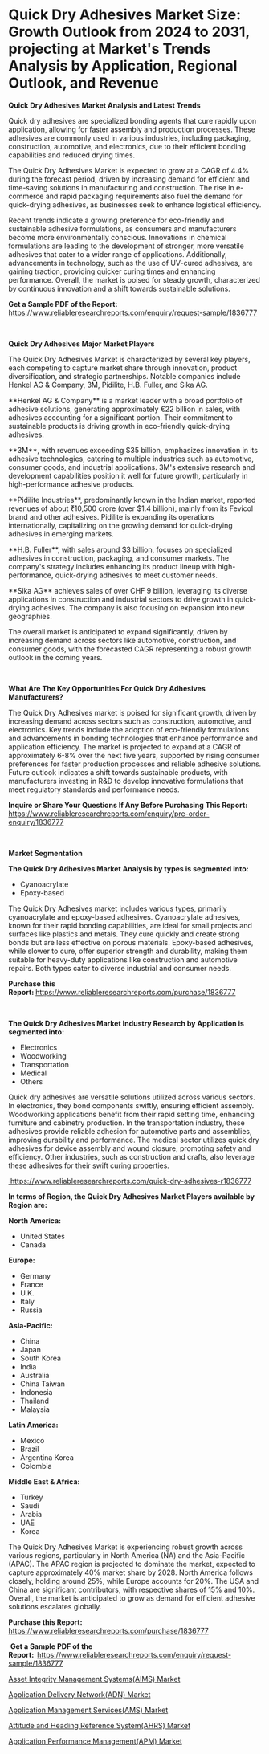 <p><h1>Quick Dry Adhesives Market Size: Growth Outlook from 2024 to 2031, projecting at Market's Trends Analysis by Application, Regional Outlook, and Revenue</h1></p><p><strong>Quick Dry Adhesives Market Analysis and Latest Trends</strong></p>
<p><p>Quick dry adhesives are specialized bonding agents that cure rapidly upon application, allowing for faster assembly and production processes. These adhesives are commonly used in various industries, including packaging, construction, automotive, and electronics, due to their efficient bonding capabilities and reduced drying times. </p><p>The Quick Dry Adhesives Market is expected to grow at a CAGR of 4.4% during the forecast period, driven by increasing demand for efficient and time-saving solutions in manufacturing and construction. The rise in e-commerce and rapid packaging requirements also fuel the demand for quick-drying adhesives, as businesses seek to enhance logistical efficiency. </p><p>Recent trends indicate a growing preference for eco-friendly and sustainable adhesive formulations, as consumers and manufacturers become more environmentally conscious. Innovations in chemical formulations are leading to the development of stronger, more versatile adhesives that cater to a wider range of applications. Additionally, advancements in technology, such as the use of UV-cured adhesives, are gaining traction, providing quicker curing times and enhancing performance. Overall, the market is poised for steady growth, characterized by continuous innovation and a shift towards sustainable solutions.</p></p>
<p><strong>Get a Sample PDF of the Report:&nbsp;</strong> <a href="https://www.reliableresearchreports.com/enquiry/request-sample/1836777?utm_campaign=33&utm_medium=2&utm_source=Github&utm_content=ia&utm_term=31122024&utm_id=quick-dry-adhesives">https://www.reliableresearchreports.com/enquiry/request-sample/1836777</a></p>
<p>&nbsp;</p>
<p><strong>Quick Dry Adhesives Major Market Players</strong></p>
<p><p>The Quick Dry Adhesives Market is characterized by several key players, each competing to capture market share through innovation, product diversification, and strategic partnerships. Notable companies include Henkel AG & Company, 3M, Pidilite, H.B. Fuller, and Sika AG.</p><p>**Henkel AG & Company** is a market leader with a broad portfolio of adhesive solutions, generating approximately €22 billion in sales, with adhesives accounting for a significant portion. Their commitment to sustainable products is driving growth in eco-friendly quick-drying adhesives.</p><p>**3M**, with revenues exceeding $35 billion, emphasizes innovation in its adhesive technologies, catering to multiple industries such as automotive, consumer goods, and industrial applications. 3M's extensive research and development capabilities position it well for future growth, particularly in high-performance adhesive products.</p><p>**Pidilite Industries**, predominantly known in the Indian market, reported revenues of about ₹10,500 crore (over $1.4 billion), mainly from its Fevicol brand and other adhesives. Pidilite is expanding its operations internationally, capitalizing on the growing demand for quick-drying adhesives in emerging markets.</p><p>**H.B. Fuller**, with sales around $3 billion, focuses on specialized adhesives in construction, packaging, and consumer markets. The company's strategy includes enhancing its product lineup with high-performance, quick-drying adhesives to meet customer needs.</p><p>**Sika AG** achieves sales of over CHF 9 billion, leveraging its diverse applications in construction and industrial sectors to drive growth in quick-drying adhesives. The company is also focusing on expansion into new geographies.</p><p>The overall market is anticipated to expand significantly, driven by increasing demand across sectors like automotive, construction, and consumer goods, with the forecasted CAGR representing a robust growth outlook in the coming years.</p></p>
<p>&nbsp;</p>
<p><strong>What Are The Key Opportunities For Quick Dry Adhesives Manufacturers?</strong></p>
<p><p>The Quick Dry Adhesives market is poised for significant growth, driven by increasing demand across sectors such as construction, automotive, and electronics. Key trends include the adoption of eco-friendly formulations and advancements in bonding technologies that enhance performance and application efficiency. The market is projected to expand at a CAGR of approximately 6-8% over the next five years, supported by rising consumer preferences for faster production processes and reliable adhesive solutions. Future outlook indicates a shift towards sustainable products, with manufacturers investing in R&D to develop innovative formulations that meet regulatory standards and performance needs.</p></p>
<p><strong>Inquire or Share Your Questions If Any Before Purchasing This Report:</strong> <a href="https://www.reliableresearchreports.com/enquiry/pre-order-enquiry/1836777?utm_campaign=33&utm_medium=2&utm_source=Github&utm_content=ia&utm_term=31122024&utm_id=quick-dry-adhesives">https://www.reliableresearchreports.com/enquiry/pre-order-enquiry/1836777</a></p>
<p>&nbsp;</p>
<p><strong>Market Segmentation</strong></p>
<p><strong>The Quick Dry Adhesives Market Analysis by types is segmented into:</strong></p>
<p><ul><li>Cyanoacrylate</li><li>Epoxy-based</li></ul></p>
<p><p>The Quick Dry Adhesives market includes various types, primarily cyanoacrylate and epoxy-based adhesives. Cyanoacrylate adhesives, known for their rapid bonding capabilities, are ideal for small projects and surfaces like plastics and metals. They cure quickly and create strong bonds but are less effective on porous materials. Epoxy-based adhesives, while slower to cure, offer superior strength and durability, making them suitable for heavy-duty applications like construction and automotive repairs. Both types cater to diverse industrial and consumer needs.</p></p>
<p><strong>Purchase this Report:&nbsp;</strong><a href="https://www.reliableresearchreports.com/purchase/1836777?utm_campaign=33&utm_medium=2&utm_source=Github&utm_content=ia&utm_term=31122024&utm_id=quick-dry-adhesives">https://www.reliableresearchreports.com/purchase/1836777</a></p>
<p>&nbsp;</p>
<p><strong>The Quick Dry Adhesives Market Industry Research by Application is segmented into:</strong></p>
<p><ul><li>Electronics</li><li>Woodworking</li><li>Transportation</li><li>Medical</li><li>Others</li></ul></p>
<p><p>Quick dry adhesives are versatile solutions utilized across various sectors. In electronics, they bond components swiftly, ensuring efficient assembly. Woodworking applications benefit from their rapid setting time, enhancing furniture and cabinetry production. In the transportation industry, these adhesives provide reliable adhesion for automotive parts and assemblies, improving durability and performance. The medical sector utilizes quick dry adhesives for device assembly and wound closure, promoting safety and efficiency. Other industries, such as construction and crafts, also leverage these adhesives for their swift curing properties.</p></p>
<p><a href="https://www.reliableresearchreports.com/quick-dry-adhesives-r1836777?utm_campaign=33&utm_medium=2&utm_source=Github&utm_content=ia&utm_term=31122024&utm_id=quick-dry-adhesives">&nbsp;https://www.reliableresearchreports.com/quick-dry-adhesives-r1836777</a></p>
<p><strong>In terms of Region, the Quick Dry Adhesives Market Players available by Region are:</strong></p>
<p>
    <p> <strong> North America: </strong>
        <ul>
            <li>United States</li>
            <li>Canada</li>
        </ul>
        </p> 
    <p> <strong> Europe: </strong>
        <ul>
            <li>Germany</li>
            <li>France</li>
            <li>U.K.</li>
            <li>Italy</li>
            <li>Russia</li>
        </ul>
        </p> 
    <p> <strong> Asia-Pacific: </strong>
        <ul>
            <li>China</li>
            <li>Japan</li>
            <li>South Korea</li>
            <li>India</li>
            <li>Australia</li>
            <li>China Taiwan</li>
            <li>Indonesia</li>
            <li>Thailand</li>
            <li>Malaysia</li>
        </ul>
        </p> 
    <p> <strong> Latin America: </strong>
        <ul>
            <li>Mexico</li>
            <li>Brazil</li>
            <li>Argentina Korea</li>
            <li>Colombia</li>
        </ul>
        </p> 
    <p> <strong> Middle East & Africa: </strong>
        <ul>
            <li>Turkey</li>
            <li>Saudi</li>
            <li>Arabia</li>
            <li>UAE</li>
            <li>Korea</li>
        </ul>
    </p>
    </p>
<p><p>The Quick Dry Adhesives Market is experiencing robust growth across various regions, particularly in North America (NA) and the Asia-Pacific (APAC). The APAC region is projected to dominate the market, expected to capture approximately 40% market share by 2028. North America follows closely, holding around 25%, while Europe accounts for 20%. The USA and China are significant contributors, with respective shares of 15% and 10%. Overall, the market is anticipated to grow as demand for efficient adhesive solutions escalates globally.</p></p>
<p><strong>Purchase this Report: </strong><a href="https://www.reliableresearchreports.com/purchase/1836777?utm_campaign=33&utm_medium=2&utm_source=Github&utm_content=ia&utm_term=31122024&utm_id=quick-dry-adhesives">https://www.reliableresearchreports.com/purchase/1836777</a></p>
<p>&nbsp;<strong>Get a Sample PDF of the Report:&nbsp;&nbsp;</strong><a href="https://www.reliableresearchreports.com/enquiry/request-sample/1836777?utm_campaign=33&utm_medium=2&utm_source=Github&utm_content=ia&utm_term=31122024&utm_id=quick-dry-adhesives">https://www.reliableresearchreports.com/enquiry/request-sample/1836777</a></p>
<p><strong></strong></p>
<p><p><a href="https://github.com/flnordan65e0/Market-Research-Report-List-1/blob/main/asset-integrity-management-systemsaims-market.md?utm_campaign=33&utm_medium=2&utm_source=Github&utm_content=ia&utm_term=31122024&utm_id=quick-dry-adhesives">Asset Integrity Management Systems(AIMS) Market</a></p><p><a href="https://github.com/XavierTyler76/Market-Research-Report-List-1/blob/main/application-delivery-networkadn-market.md?utm_campaign=33&utm_medium=2&utm_source=Github&utm_content=ia&utm_term=31122024&utm_id=quick-dry-adhesives">Application Delivery Network(ADN) Market</a></p><p><a href="https://github.com/OlenFleming68/Market-Research-Report-List-1/blob/main/application-management-servicesams-market.md?utm_campaign=33&utm_medium=2&utm_source=Github&utm_content=ia&utm_term=31122024&utm_id=quick-dry-adhesives">Application Management Services(AMS) Market</a></p><p><a href="https://github.com/rodinayygacklezi/Market-Research-Report-List-1/blob/main/attitude-and-heading-reference-systemahrs-market.md?utm_campaign=33&utm_medium=2&utm_source=Github&utm_content=ia&utm_term=31122024&utm_id=quick-dry-adhesives">Attitude and Heading Reference System(AHRS) Market</a></p><p><a href="https://github.com/lindaopodray/Market-Research-Report-List-1/blob/main/application-performance-managementapm-market.md?utm_campaign=33&utm_medium=2&utm_source=Github&utm_content=ia&utm_term=31122024&utm_id=quick-dry-adhesives">Application Performance Management(APM) Market</a></p></p>